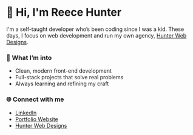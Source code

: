 # 👋 Hi, I'm Reece Hunter

I'm a self-taught developer who’s been coding since I was a kid.
These days, I focus on web development and run my own agency, [Hunter Web Designs](https://hunterwebdesigns.com).

### 🌱 What I’m into
- Clean, modern front-end development
- Full-stack projects that solve real problems
- Always learning and refining my craft

### 🌐 Connect with me
- [LinkedIn](https://www.linkedin.com/in/reecehunter)
- [Portfolio Website](https://reecehunter.dev)
- [Hunter Web Designs](https://hunterwebdesigns.com)
